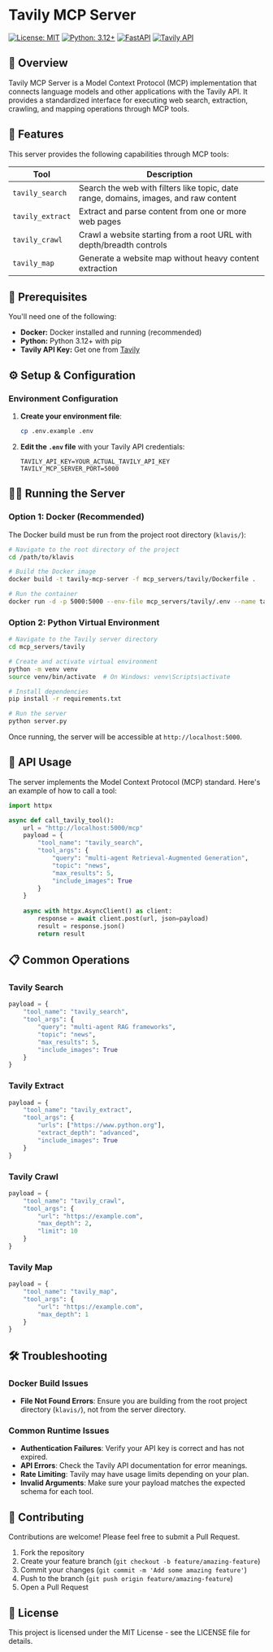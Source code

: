 # Tavily MCP Server

[![License: MIT](https://img.shields.io/badge/License-MIT-yellow.svg)](https://opensource.org/licenses/MIT)
[![Python: 3.12+](https://img.shields.io/badge/Python-3.12+-blue.svg)](https://www.python.org/downloads/)
[![FastAPI](https://img.shields.io/badge/FastAPI-0.100.0+-00a393.svg)](https://fastapi.tiangolo.com/)
[![Tavily API](https://img.shields.io/badge/Tavily_API-v1-4b9ce2.svg)](https://docs.tavily.com)

## 📖 Overview

Tavily MCP Server is a Model Context Protocol (MCP) implementation that connects language models and other applications with the Tavily API. It provides a standardized interface for executing web search, extraction, crawling, and mapping operations through MCP tools.

## 🚀 Features

This server provides the following capabilities through MCP tools:

| Tool | Description |
|------|-------------|
| `tavily_search` | Search the web with filters like topic, date range, domains, images, and raw content |
| `tavily_extract` | Extract and parse content from one or more web pages |
| `tavily_crawl` | Crawl a website starting from a root URL with depth/breadth controls |
| `tavily_map` | Generate a website map without heavy content extraction |

## 🔧 Prerequisites

You'll need one of the following:

- **Docker:** Docker installed and running (recommended)
- **Python:** Python 3.12+ with pip
- **Tavily API Key:** Get one from [Tavily](https://app.tavily.com)

## ⚙️ Setup & Configuration

### Environment Configuration

1. **Create your environment file**:
   ```bash
   cp .env.example .env
   ```

2. **Edit the `.env` file** with your Tavily API credentials:
   ```
   TAVILY_API_KEY=YOUR_ACTUAL_TAVILY_API_KEY
   TAVILY_MCP_SERVER_PORT=5000
   ```

## 🏃‍♂️ Running the Server

### Option 1: Docker (Recommended)

The Docker build must be run from the project root directory (`klavis/`):

```bash
# Navigate to the root directory of the project
cd /path/to/klavis

# Build the Docker image
docker build -t tavily-mcp-server -f mcp_servers/tavily/Dockerfile .

# Run the container
docker run -d -p 5000:5000 --env-file mcp_servers/tavily/.env --name tavily-mcp tavily-mcp-server
```

### Option 2: Python Virtual Environment

```bash
# Navigate to the Tavily server directory
cd mcp_servers/tavily

# Create and activate virtual environment
python -m venv venv
source venv/bin/activate  # On Windows: venv\Scripts\activate

# Install dependencies
pip install -r requirements.txt

# Run the server
python server.py
```

Once running, the server will be accessible at `http://localhost:5000`.

## 🔌 API Usage

The server implements the Model Context Protocol (MCP) standard. Here's an example of how to call a tool:

```python
import httpx

async def call_tavily_tool():
    url = "http://localhost:5000/mcp"
    payload = {
        "tool_name": "tavily_search",
        "tool_args": {
            "query": "multi-agent Retrieval-Augmented Generation",
            "topic": "news",
            "max_results": 5,
            "include_images": True
        }
    }
    
    async with httpx.AsyncClient() as client:
        response = await client.post(url, json=payload)
        result = response.json()
        return result
```

## 📋 Common Operations

### Tavily Search

```python
payload = {
    "tool_name": "tavily_search",
    "tool_args": {
        "query": "multi-agent RAG frameworks",
        "topic": "news",
        "max_results": 5,
        "include_images": True
    }
}
```

### Tavily Extract

```python
payload = {
    "tool_name": "tavily_extract",
    "tool_args": {
        "urls": ["https://www.python.org"],
        "extract_depth": "advanced",
        "include_images": True
    }
}
```

### Tavily Crawl

```python
payload = {
    "tool_name": "tavily_crawl",
    "tool_args": {
        "url": "https://example.com",
        "max_depth": 2,
        "limit": 10
    }
}
```

### Tavily Map

```python
payload = {
    "tool_name": "tavily_map",
    "tool_args": {
        "url": "https://example.com",
        "max_depth": 1
    }
}
```

## 🛠️ Troubleshooting

### Docker Build Issues

- **File Not Found Errors**: Ensure you are building from the root project directory (`klavis/`), not from the server directory.

### Common Runtime Issues

- **Authentication Failures**: Verify your API key is correct and has not expired.
- **API Errors**: Check the Tavily API documentation for error meanings.
- **Rate Limiting**: Tavily may have usage limits depending on your plan.
- **Invalid Arguments**: Make sure your payload matches the expected schema for each tool.

## 🤝 Contributing

Contributions are welcome! Please feel free to submit a Pull Request.

1. Fork the repository
2. Create your feature branch (`git checkout -b feature/amazing-feature`)
3. Commit your changes (`git commit -m 'Add some amazing feature'`)
4. Push to the branch (`git push origin feature/amazing-feature`)
5. Open a Pull Request

## 📜 License

This project is licensed under the MIT License - see the LICENSE file for details.
